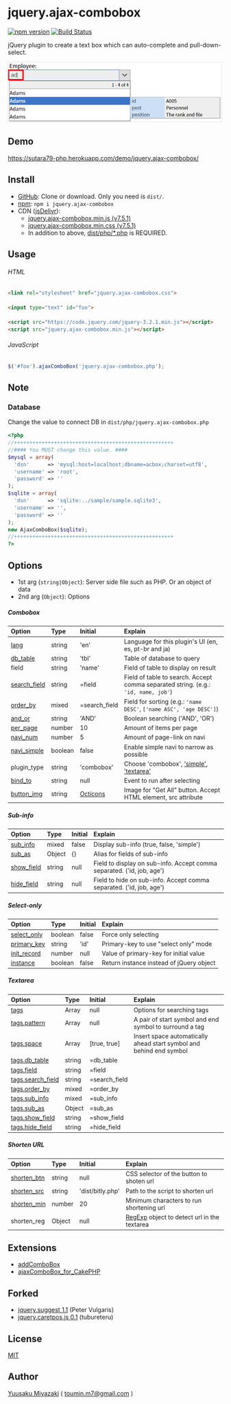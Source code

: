 # jquery.ajax-combobox

[![npm version](https://img.shields.io/npm/v/jquery.ajax-combobox.svg)](https://www.npmjs.com/package/jquery.ajax-combobox)
[![Build Status](https://travis-ci.org/sutara79/jquery.ajax-combobox.svg?branch=master)](https://travis-ci.org/sutara79/jquery.ajax-combobox)

jQuery plugin to create a text box which can auto-complete and pull-down-select.

![image](sample/img/readme.png)

## Demo
https://sutara79-php.herokuapp.com/demo/jquery.ajax-combobox/


## Install
- [GitHub](https://github.com/sutara79/jquery.ajax-combobox): Clone or download. Only you need is `dist/`.
- [npm](https://www.npmjs.com/package/jquery.ajax-combobox): `npm i jquery.ajax-combobox`
- CDN ([jsDelivr](https://www.jsdelivr.com/)):
    - [jquery.ajax-combobox.min.js (v7.5.1)](https://cdn.jsdelivr.net/npm/jquery.ajax-combobox@7.5.1/dist/js/jquery.ajax-combobox.min.js)
    - [jquery.ajax-combobox.min.css (v7.5.1)](https://cdn.jsdelivr.net/npm/jquery.ajax-combobox@7.5.1/dist/css/jquery.ajax-combobox.min.css)
    - In addition to above, [dist/php/\*.php](https://github.com/sutara79/jquery.ajax-combobox/tree/master/dist/php) is REQUIRED.


## Usage
###### HTML
``` html
<link rel="stylesheet" href="jquery.ajax-combobox.css">

<input type="text" id="foo">

<script src="https://code.jquery.com/jquery-3.2.1.min.js"></script>
<script src="jquery.ajax-combobox.min.js"></script>
```

###### JavaScript
``` javascript
$('#foo').ajaxComboBox('jquery.ajax-combobox.php');
```

## Note
### Database
Change the value to connect DB in `dist/php/jquery.ajax-combobox.php`

``` php
<?php
//++++++++++++++++++++++++++++++++++++++++++++++++++++
//#### You MUST change this value. ####
$mysql = array(
  'dsn'      => 'mysql:host=localhost;dbname=acbox;charset=utf8',
  'username' => 'root',
  'password' => ''
);
$sqlite = array(
  'dsn'      => 'sqlite:../sample/sample.sqlite3',
  'username' => '',
  'password' => ''
);
new AjaxComboBox($sqlite);
//++++++++++++++++++++++++++++++++++++++++++++++++++++
?>
```

## Options
- 1st arg (`string|Object`): Server side file such as PHP. Or an object of data
- 2nd arg (`Object`): Options

##### Combobox
|Option|Type|Initial|Explain|
|:--|:--|:--|:--|
|[lang](https://sutara79-php.herokuapp.com/demo/jquery.ajax-combobox/sample/basic.html#sample01_07)|string|'en'|Language for this plugin's UI (en, es, pt-br and ja)|
|[db_table](https://sutara79-php.herokuapp.com/demo/jquery.ajax-combobox/sample/basic.html#sample01_01)|string|'tbl'|Table of database to query|
|field|string|'name'|Field of table to display on result|
|[search_field](https://sutara79-php.herokuapp.com/demo/jquery.ajax-combobox/sample/basic.html#sample01_04)|string|=field|Field of table to search. Accept comma separated string. (e.g.: `'id, name, job'`)|
|[order_by](https://sutara79-php.herokuapp.com/demo/jquery.ajax-combobox/sample/basic.html#sample01_06)|mixed|=search_field|Field for sorting (e.g.: `'name DESC'`, `['name ASC', 'age DESC']`)|
|[and_or](https://sutara79-php.herokuapp.com/demo/jquery.ajax-combobox/sample/basic.html#sample01_05)|string|'AND'|Boolean searching ('AND', 'OR')|
|[per_page](https://sutara79-php.herokuapp.com/demo/jquery.ajax-combobox/sample/basic.html#sample01_02)|number|10|Amount of items per page|
|[navi_num](https://sutara79-php.herokuapp.com/demo/jquery.ajax-combobox/sample/basic.html#sample01_02)|number|5|Amount of page-link on navi|
|[navi_simple](https://sutara79-php.herokuapp.com/demo/jquery.ajax-combobox/sample/basic.html#sample01_03)|boolean|false|Enable simple navi to narrow as possible|
|plugin_type|string|'combobox'|Choose 'combobox', ['simple'](https://sutara79-php.herokuapp.com/demo/jquery.ajax-combobox/sample/others.html#sample07_01), ['textarea'](https://sutara79-php.herokuapp.com/demo/jquery.ajax-combobox/sample/text-area.html#sample08_01)|
|[bind_to](https://sutara79-php.herokuapp.com/demo/jquery.ajax-combobox/sample/others.html#sample06_01)|string|null|Event to run after selecting|
|[button_img](https://sutara79-php.herokuapp.com/demo/jquery.ajax-combobox/sample/others.html#button-image)|string|[Octicons](https://octicons.github.com/icon/chevron-down/)|Image for "Get All" button. Accept HTML element, src attribute|

##### Sub-info
|Option|Type|Initial|Explain|
|:--|:--|:--|:--|
|[sub_info](https://sutara79-php.herokuapp.com/demo/jquery.ajax-combobox/sample/sub-info.html#sample02_01)|mixed|false|Display sub-info (true, false, 'simple')|
|[sub_as](https://sutara79-php.herokuapp.com/demo/jquery.ajax-combobox/sample/sub-info.html#sample02_02)|Object|{}|Alias for fields of sub-info|
|[show_field](https://sutara79-php.herokuapp.com/demo/jquery.ajax-combobox/sample/sub-info.html#sample02_03)|string|null|Field to display on sub-info. Accept comma separated. ('id, job, age')|
|[hide_field](https://sutara79-php.herokuapp.com/demo/jquery.ajax-combobox/sample/sub-info.html#sample02_04)|string|null|Field to hide on sub-info. Accept comma separated. ('id, job, age')|

##### Select-only
|Option|Type|Initial|Explain|
|:--|:--|:--|:--|
|[select_only](https://sutara79-php.herokuapp.com/demo/jquery.ajax-combobox/sample/others.html#sample03_01)|boolean|false|Force only selecting|
|[primary_key](https://sutara79-php.herokuapp.com/demo/jquery.ajax-combobox/sample/others.html#sample03_02)|string|'id'|Primary-key to use "select only" mode|
|[init_record](https://sutara79-php.herokuapp.com/demo/jquery.ajax-combobox/sample/others.html#sample04_01)|number|null|Value of primary-key for initial value|
|[instance](https://sutara79-php.herokuapp.com/demo/jquery.ajax-combobox/sample/others.html#sample07_02)|boolean|false|Return instance instead of jQuery object|

##### Textarea
|Option|Type|Initial|Explain|
|:--|:--|:--|:--|
|[tags](https://sutara79-php.herokuapp.com/demo/jquery.ajax-combobox/sample/text-area.html#sample08_01)|Array|null|Options for searching tags|
|[tags.pattern](https://sutara79-php.herokuapp.com/demo/jquery.ajax-combobox/sample/text-area.html#sample08_01)|Array|null|A pair of start symbol and end symbol to surround a tag|
|[tags.space](https://sutara79-php.herokuapp.com/demo/jquery.ajax-combobox/sample/text-area.html#sample08_02)|Array|[true, true]|Insert space automatically ahead start symbol and behind end symbol|
|[tags.db_table](https://sutara79-php.herokuapp.com/demo/jquery.ajax-combobox/sample/text-area.html#sample08_05)|string|=db_table||
|[tags.field](https://sutara79-php.herokuapp.com/demo/jquery.ajax-combobox/sample/text-area.html#sample08_05)|string|=field||
|[tags.search_field](https://sutara79-php.herokuapp.com/demo/jquery.ajax-combobox/sample/text-area.html#sample08_05)|string|=search_field||
|[tags.order_by](https://sutara79-php.herokuapp.com/demo/jquery.ajax-combobox/sample/text-area.html#sample08_05)|mixed|=order_by||
|[tags.sub_info](https://sutara79-php.herokuapp.com/demo/jquery.ajax-combobox/sample/text-area.html#sample08_05)|mixed|=sub_info||
|[tags.sub_as](https://sutara79-php.herokuapp.com/demo/jquery.ajax-combobox/sample/text-area.html#sample08_05)|Object|=sub_as||
|[tags.show_field](https://sutara79-php.herokuapp.com/demo/jquery.ajax-combobox/sample/text-area.html#sample08_05)|string|=show_field||
|[tags.hide_field](https://sutara79-php.herokuapp.com/demo/jquery.ajax-combobox/sample/text-area.html#sample08_05)|string|=hide_field||

##### Shorten URL
|Option|Type|Initial|Explain|
|:--|:--|:--|:--|
|[shorten_btn](https://sutara79-php.herokuapp.com/demo/jquery.ajax-combobox/sample/text-area.html#sample08_06)|string|null|CSS selector of the button to shoten url|
|[shorten_src](https://sutara79-php.herokuapp.com/demo/jquery.ajax-combobox/sample/text-area.html#sample08_06)|string|'dist/bitly.php'|Path to the script to shorten url|
|[shorten_min](https://sutara79-php.herokuapp.com/demo/jquery.ajax-combobox/sample/text-area.html#sample08_06)|number|20|Minimum characters to run shortening url|
|shorten_reg|Object|null|[RegExp](https://developer.mozilla.org/en-US/docs/Web/JavaScript/Reference/Global_Objects/RegExp) object to detect url in the textarea|


## Extensions
- [addComboBox](http://www.usamimi.info/~sutara/sample/addComboBox/)
- [ajaxComboBox_for_CakePHP](https://github.com/sutara79/ajaxComboBox_for_CakePHP)


## Forked
- [jquery.suggest 1.1](http://www.vulgarisoverip.com/2007/08/06/jquerysuggest-11/) (Peter Vulgaris)
- [jquery.caretpos.js 0.1](http://d.hatena.ne.jp/tubureteru/20110101/) (tubureteru)


## License
[MIT](http://www.opensource.org/licenses/mit-license.php)


## Author
[Yuusaku Miyazaki](http://d.hatena.ne.jp/sutara_lumpur/20090124/1232781879)
( <toumin.m7@gmail.com> )
